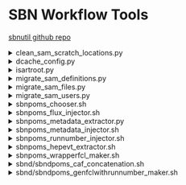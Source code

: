 # SBN Workflow Tools

[sbnutil github repo](https://github.com/SBNSoftware/sbnutil)

<details>
<summary>clean_sam_scratch_locations.py</summary>
<pre>
Purpose: Clean dead scratch locations.  Update parameter loc.scratch.

Usage:

clean_sam_scratch_locations.py [options]

Options:

-h|--help             - Print help.
-e|--experiment &lt;exp&gt; - Experiment (default $SAM_EXPERIMENT).
-n|--nfiles &lt;n&gt;       - Number of files to query per iteration (default no limit).
--def &lt;defname&gt;       - Parent definition (optional, default none).
--file &lt;filename&gt;     - File name (optional, default none).
--niter &lt;niter&gt;       - Number of iterations (default 1).
--nolabel             - Check all files with locations, but no tape label.
--invalid_disk &lt;file&gt; - Save files sith invalid persistent disk locations in specified file.
--invalid_tape &lt;file&gt; - Save files sith invalid tape locations in specified file.
</pre>
</details>

<details>
<summary>dcache_config.py</summary>
<pre>
Purpose: Analysis dCache configuraiton.

Usage:

dcache_config.py [options]

Options:

-h|--help       - Print help.
-e|--experiment - Experiment (default $EXPERIMENT).
--min_depth &lt;n&gt; - Minimum depth to print out (default 3).
--max_deptn &lt;n&gt; - Maximum depth to analyze (default 7).
--md            - Output in markdown format (default plain text).
</pre>
</details>

<details>
<summary>isartroot.py</summary>
<pre>
Purpose: Test whether file is an artroot file.  With no options, return 
         exit status 0 if file is an artroot file, nonzero otherise.

Usage:

isartroot.py [options] &lt;file&gt;

Options:

-h|--help    - Print help.
-n|--invert  - Invert selection (return status 0 for non-artroot root file).
-a|--anyroot - Return status 0 for any valid root file.
-v|--verbose - Print a human-readable message that matches return status.

Arguments:

&lt;file&gt; - Path of file.
</pre>
</details>

<details>
<summary>migrate_sam_definitions.py</summary>
<pre>
Purpose: Migrate dataset definitions from source SAM database (SBND or 
         ICARUS) to target SAM database (SBN).

Usage:

migrate_sam_definitions.py [options]

Options:

-h|--help             - Print help.
-e|--experiment &lt;exp&gt; - Experiment (default $SAM_EXPERIMENT).
-d|--definition &lt;def&gt; - Migrate a particular definition (default none).
-n|--ndefinitions&lt;n&gt;  - Number of defiitions migrate (default no limit).
</pre>
</details>

<details>
<summary>migrate_sam_files.py</summary>
<pre>
Purpose: Migrate files from source SAM database (SBND or ICARUS) to 
         target SAM database (SBN).

Usage:

migrate_sam_files.py [options]

Options:

-h|--help             - Print help.
-e|--experiment &lt;exp&gt; - Experiment (default $SAM_EXPERIMENT).
-n|--nfiles &lt;n&gt;       - Number of files to query per iteration (default no limit).
--def &lt;defname&gt;       - Parent definition (optional, default none).
--file &lt;filename&gt;     - File name (optional, default none).
--niter &lt;niter&gt;       - Number of iterations (default 1).
--invalid &lt;file&gt;      - Save unmigrated files in specified file.
</pre>
</details>

<details>
<summary>migrate_sam_users.py</summary>
<pre>
Purpose: Migrate users and groups from source SAM database (SBND or
         ICARUS) to target SAM database (SBN).

Usage:

migrate_sam_users.py [options]

Options:

-h|--help             - Print help.
-e|--experiment &lt;exp&gt; - Experiment (default $SAM_EXPERIMENT).
-u|--user &lt;user&gt;      - Check particular user (default all).
</pre>
</details>

<details>
<summary>sbnpoms_chooser.sh</summary>
<pre>
Purpose: Select artroot file(s), and perform various other "between exe"
         operations.

Usage: sbnpoms_chooser.sh [options]

Options:

-h|--help        - Print help message.
-S &lt;list&gt;        - Specify list file to receive chosen files (default none).
-d &lt;directory&gt;   - Specify directory to search for root files (default ".").
-n &lt;n&gt;           - Number of artroot files to choose (default 1).
--[no]metadata   - [Do not] extract metadata (using sbnpoms_metadata_extractor.py) 
                   for any artroot file in the input directory into a matching 
                   .json file, if the .json file doesn't already exist.
                   Default is to extract metadata.
--delete &lt;list&gt;  - Delete files in the specified list file.
--[no]match      - [Do not] match unpaired non-artroot root files and 
                   unpaired json files.  Rename json file to match root file.
                   Default is to match.
--max_length &lt;n&gt; - Maximum file name length (0=no limit, default 200).
--unique         - Ensure that .root file names are unique (rename). 
</pre>
</details>

<details>
<summary>sbnpoms_flux_injector.sh</summary>
<pre>
Purpose: Add genie flux-related overrides to fcl file.

Usage: sbnpoms_flux_injector.sh [options]

Options:

-h|-?|--help                - Print help message.
--fcl &lt;fcl&gt;                 - Fcl file to append (default standard output).
--flux_copy_method &lt;method&gt; - Flux copy method (default "IFDH").
--max_flux_file_mb &lt;n&gt;      - Maximum size of flux files to copy (default GENIEGen decides).
</pre>
</details>

<details>
<summary>sbnpoms_metadata_extractor.py</summary>
<pre>
Purpose: SAM metadata extractor for artroot and non-artroot files.
         Use sam_metadata_dumper to extract internal sam metadata from
         artroot files.  Otherwise, read metadata from associated .json
         file.  Json format metadata written to standard output.

Usage:

sbnpoms_metadata_extractor.py [options] &lt;file&gt;

Arguments:

&lt;file&gt; - Path of file.

Options:

-h|--help - Print help.
-e|--experiment &lt;exp&gt; - Experiment (default $SAM_EXPERIMENT).
</pre>
</details>

<details>
<summary>sbnpoms_metadata_injector.sh</summary>
<pre>
Purpose: Append SAM metadata overrides to a fcl file.

Usage: sbnpoms_metadata_injector.sh [options]

General options:

-h|-?|--help                  - Print help message.
--inputfclname &lt;fcl file&gt;     - Fcl file to append to.

Options for overriding SAM built-in metadata (service FileCatalogMetadata).

--mdappfamily &lt;family&gt;        - Application family.
--mdappversion &lt;version&gt;      - Appliction version.
--mdfiletype &lt;file_type&gt;      - File type.
--mdruntype &lt;run_type&gt;        - Run type.
--mdgroupname &lt;group&gt;         - Group.

Options for overriding experiment-specific metadata.

--mdfclname &lt;fcl file&gt;        - Fcl file name to store in metadata.
--mdprojectname &lt;project&gt;     - Project name.
--mdprojectstage &lt;stage&gt;      - Project stage.
--mdprojectversion &lt;version&gt;  - Project version.
--mdprojectsoftware &lt;product&gt; - Top level ups product.
--mdproductionname &lt;campaign&gt; - Campaign name.
--mdproductiontype &lt;type&gt;     - Campaign type.

Options for non-artroot files.

--tfilemdjsonname &lt;json name&gt; - Name of TFile json file.
--cafname         &lt;caf name&gt;  - Name of caf file.
</pre>
</details>

<details>
<summary>sbnpoms_runnumber_injector.sh</summary>
<pre>
Purpose: Append run and subrun overrides to fcl file.
         Subrun follows \$PROCESS+1, and wraps by incrementing
         the run number when the subrun exceeds the maximum.

Usage: sbnpoms_runnumber_injector.sh [options]

Options:

-h|-?|--help          - Print help message.
--fcl &lt;fcl&gt;           - Fcl file to append (default standard output).
--subruns_per_run &lt;n&gt; - Number of subruns per run (default 100).
--process &lt;process&gt;   - Specify process number (default \$PROCESS).
--run &lt;run&gt;           - Specify base run number (default 1).
</pre>
</details>

<details>
<summary>sbnpoms_hepevt_extractor.sh</summary>
<pre>
-h|-?|--help          - Print help message.
-i|--input            - Specify input hepevt text file (no default).
-o|--output           - Specify output hepevt text file
                        (default HEPevents.txt in current directory).
-n &lt;nev&gt;              - Number of events to extract (default 20).
--nskip &lt;nev&gt;         - Number of events to skip (default 0).
--nskip_process &lt;nev&gt; - Number of events to skip per process (default same as -n).
--process &lt;proc&gt;      - Override $PROCESS environment variable for the
                        purpose of calculating skip events.
</pre>
</details>

<details>
<summary>sbnpoms_wrapperfcl_maker.sh</summary>
<pre>
Purpose: Make an empty wrapper fcl file.

Usage: sbnpoms_wrapperfcl_maker.sh [options]

Options:

-h|-?|--help        - Print help message.
--fclname &lt;fcl&gt;     - Wrapped fcl file.
--wrappername &lt;fcl&gt; - Wrapper fcl file.
</pre>
</details>

<details>
<summary>sbnd/sbndpoms_caf_concatenation.sh</summary>
<pre>
Purpose: Produces concatenated caf files from a dataset of standard cafs.
         Also provides the option to flatten the concatenated file.

Usage: sbndpoms_caf_concatenation.sh --defname &lt;SAMDEF&gt; [options]

Options:

-h|-?|--help         - Print help message.
--workdir &lt;dir&gt;      - Top level directory for producing the files.
--outdir &lt;dir&gt;       - Top level directory for storing the files.
--size &lt;maxsize&gt;     - Specify the maximum size of one of the files.
--flatten            - Created flattened caf files too.
</pre>
</details>

<details>
<summary>sbnd/sbndpoms_genfclwithrunnumber_maker.sh</summary>
<pre>
Purpose: Wrapper script to create a set of initial fcl files.
         Makes use of the sbnpoms_metadata_injector.sh script.

Usage: sbndpoms_genfclwithrunnumber_maker.sh [options]

Options:

-h|-?|--help         - Print help message.
--fcl &lt;fcl&gt;          - The gen fcl file for this campaign.
--outdir &lt;dir&gt;       - Top level directory for storing the files.
--samdeclare         - Declare produced fcls to SAM.
--nfiles &lt;n&gt;         - Number of files (i.e. subruns) to produce.
--workdir &lt;dir&gt;      - Top level directory for producing the files.
--mdprojver &lt;ver&gt;    - Code version being used for campaign.
--mdprojname &lt;name&gt;  - Name of production (i.e. MCPXXXXA).
--mdprojtype &lt;type&gt;  - Type of production (i.e. official).
--mdstagename &lt;name&gt; - Name of stage (i.e. gen).
-v|--verbose         - Increases verbosity of output.
</pre>
</details>


